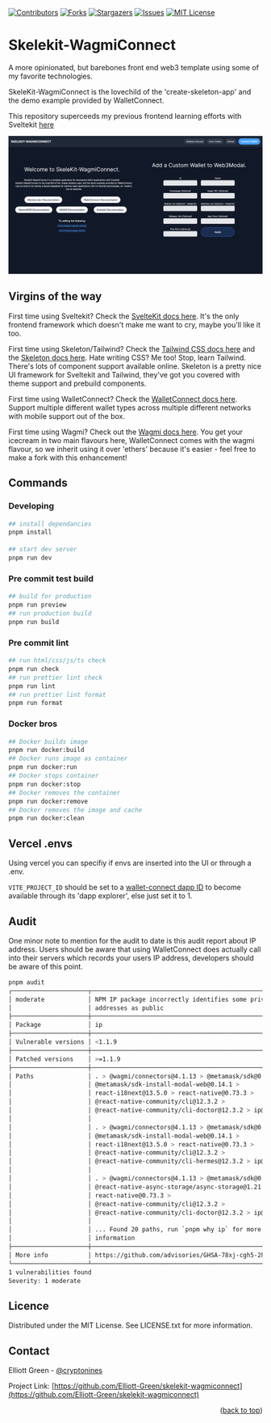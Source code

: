 <!-- Improved compatibility of back to top link -->

<a name="readme-top"></a>

[![Contributors][contributors-shield]][contributors-url]
[![Forks][forks-shield]][forks-url]
[![Stargazers][stars-shield]][stars-url]
[![Issues][issues-shield]][issues-url]
[![MIT License][license-shield]][license-url]

# Skelekit-WagmiConnect

A more opinionated, but barebones front end web3 template using some of my favorite technologies.

SkeleKit-WagmiConnect is the lovechild of the 'create-skeleton-app' and the demo example provided by WalletConnect.

This repository superceeds my previous frontend learning efforts with Sveltekit [here](https://github.com/Elliott-Green/skelekit-wagmiconnect)

   <img src="./skelekit-wagmiconnect.png" alt="Logo" >

## Virgins of the way

First time using Sveltekit? Check the [SvelteKit docs here](https://kit.svelte.dev/docs/). It's the only frontend framework which doesn't make me want to cry, maybe you'll like it too.

First time using Skeleton/Tailwind? Check the [Tailwind CSS docs here](https://tailwindcss.com/) and the [Skeleton docs here](https://www.skeleton.dev/). Hate writing CSS? Me too! Stop, learn Tailwind. There's lots of component support available online. Skeleton is a pretty nice UI framework for Sveltekit and Tailwind, they've got you covered with theme support and prebuild components.

First time using WalletConnect? Check the [WalletConnect docs here](https://docs.walletconnect.com/web3modal/javascript/actions). Support multiple different wallet types across multiple different networks with mobile support out of the box.

First time using Wagmi? Check out the [Wagmi docs here](https://wagmi.sh/core/api/actions). You get your icecream in two main flavours here, WalletConnect comes with the wagmi flavour, so we inherit using it over 'ethers' because it's easier - feel free to make a fork with this enhancement!

## Commands

### Developing

```bash
## install dependancies
pnpm install

## start dev server
pnpm run dev
```

### Pre commit test build

```bash
## build for production
pnpm run preview
## run production build
pnpm run build
```

### Pre commit lint

```bash
## run html/css/js/ts check
pnpm run check
## run prettier lint check
pnpm run lint
## run prettier lint format
pnpm run format
```

### Docker bros

```bash
## Docker builds image
pnpm run docker:build
## Docker runs image as container
pnpm run docker:run
## Docker stops container
pnpm run docker:stop
## Docker removes the container
pnpm run docker:remove
## Docker removes the image and cache
pnpm run docker:clean
```

## Vercel .envs

Using vercel you can specifiy if envs are inserted into the UI or through a .env.

`VITE_PROJECT_ID` should be set to a [wallet-connect dapp ID](https://cloud.walletconnect.com/) to become available through its 'dapp explorer', else just set it to 1.

## Audit

One minor note to mention for the audit to date is this audit report about IP address. Users should be aware that using WalletConnect does actually call into their servers which records your users IP address, developers should be aware of this point.

```bash
pnpm audit
┌─────────────────────┬────────────────────────────────────────────────────────┐
│ moderate            │ NPM IP package incorrectly identifies some private IP  │
│                     │ addresses as public                                    │
├─────────────────────┼────────────────────────────────────────────────────────┤
│ Package             │ ip                                                     │
├─────────────────────┼────────────────────────────────────────────────────────┤
│ Vulnerable versions │ <1.1.9                                                 │
├─────────────────────┼────────────────────────────────────────────────────────┤
│ Patched versions    │ >=1.1.9                                                │
├─────────────────────┼────────────────────────────────────────────────────────┤
│ Paths               │ . > @wagmi/connectors@4.1.13 > @metamask/sdk@0.14.3 >  │
│                     │ @metamask/sdk-install-modal-web@0.14.1 >               │
│                     │ react-i18next@13.5.0 > react-native@0.73.3 >           │
│                     │ @react-native-community/cli@12.3.2 >                   │
│                     │ @react-native-community/cli-doctor@12.3.2 > ip@1.1.8   │
│                     │                                                        │
│                     │ . > @wagmi/connectors@4.1.13 > @metamask/sdk@0.14.3 >  │
│                     │ @metamask/sdk-install-modal-web@0.14.1 >               │
│                     │ react-i18next@13.5.0 > react-native@0.73.3 >           │
│                     │ @react-native-community/cli@12.3.2 >                   │
│                     │ @react-native-community/cli-hermes@12.3.2 > ip@1.1.8   │
│                     │                                                        │
│                     │ . > @wagmi/connectors@4.1.13 > @metamask/sdk@0.14.3 >  │
│                     │ @react-native-async-storage/async-storage@1.21.0 >     │
│                     │ react-native@0.73.3 >                                  │
│                     │ @react-native-community/cli@12.3.2 >                   │
│                     │ @react-native-community/cli-doctor@12.3.2 > ip@1.1.8   │
│                     │                                                        │
│                     │ ... Found 20 paths, run `pnpm why ip` for more         │
│                     │ information                                            │
├─────────────────────┼────────────────────────────────────────────────────────┤
│ More info           │ https://github.com/advisories/GHSA-78xj-cgh5-2h22      │
└─────────────────────┴────────────────────────────────────────────────────────┘
1 vulnerabilities found
Severity: 1 moderate
```

## Licence

Distributed under the MIT License. See LICENSE.txt for more information.

## Contact

Elliott Green - [@cryptonines](https://twitter.com/cryptonines)

Project Link: [https://github.com/Elliott-Green/skelekit-wagmiconnect](https://github.com/Elliott-Green/skelekit-wagmiconnect)

<p align="right">(<a href="#readme-top">back to top</a>)</p>

[contributors-shield]: https://img.shields.io/github/contributors/Elliott-Green/skelekit-wagmiconnect.svg?style=for-the-badge
[contributors-url]: https://github.com/Elliott-Green/skelekit-wagmiconnect/graphs/contributors
[forks-shield]: https://img.shields.io/github/forks/Elliott-Green/skelekit-wagmiconnect.svg?style=for-the-badge
[forks-url]: https://github.com/Elliott-Green/skelekit-wagmiconnect/network/members
[stars-shield]: https://img.shields.io/github/stars/Elliott-Green/skelekit-wagmiconnect.svg?style=for-the-badge
[stars-url]: https://github.com/Elliott-Green/skelekit-wagmiconnect/stargazers
[issues-shield]: https://img.shields.io/github/issues/Elliott-Green/skelekit-wagmiconnect.svg?style=for-the-badge
[issues-url]: https://github.com/Elliott-Green/skelekit-wagmiconnect/issues
[license-shield]: https://img.shields.io/github/license/Elliott-Green/skelekit-wagmiconnect.svg?style=for-the-badge
[license-url]: https://github.com/Elliott-Green/skelekit-wagmiconnect/blob/main/LICENCE
